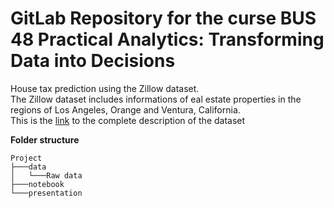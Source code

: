 # GitLab Repository for the curse BUS 48 Practical Analytics: Transforming Data into Decisions

House tax prediction using the Zillow dataset.\
The Zillow dataset includes informations of eal estate properties in the regions of Los Angeles, Orange and Ventura, California.\
This is the [link](https://www.kaggle.com/competitions/zillow-prize-1/overview) to the complete description of the dataset

**Folder structure**

```
Project
├───data
│   └───Raw data
├───notebook
└───presentation
```